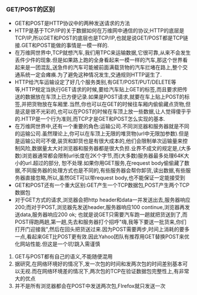 ### GET/POST的区别
- GET和POST是HTTP协议中的两种发送请求的方法
- HTTP是基于TCP/IP的关于数据如何在万维网中通信的协议;HTTP的底层是TCP/IP,所以GET和POST的底层也是TCP/IP,也就是说GET/POST都是TCP链接.GET和POST能做的事情是一模一样的.
- 在万维网世界中,TCP就想汽车,我们用TPC来运输数据,它很可靠,从来不会发生丢件少件的现象.但是如果路上跑的全身看起来一模一样的汽车,那这个世界看起来是一团混乱,送急件的汽车可能被前面满载货物的汽车拦堵在路上,整个交通系统一定会瘫痪.为了避免这种情况发生,交通规则HTTP诞生了.
- HTTP给汽车运输设定了好几个服务类别,有GET/POST/PUT/DELETE等等,HTTP规定当执行GET请求的时候,要给汽车贴上GET的标签,而且要求把传送的数据放在车顶上已方便记录.如果是POST请求,就要在车上贴上POST的标签,并把货物放在车厢里.当然,你也可以在GET的时候往车厢内偷偷藏点货物,但是这是很不光彩的,也可以在POST的时候在车顶上放一些数据,让人觉得傻乎乎的.HTTP是一个行为准则,而TCP才是GET和POST怎么实现的基本.
- 在万维网世界中,还有一个重要的角色:运输公司.不同浏览器和服务器就是不同的运输公司.虽然理论上,你可以在车顶上无限的堆货物(url中无限加参数).但是是运输公司可不傻,装货和卸货也是有很大成本的,他们会限制单次运输量来控制风险,数据量太大对浏览器和服务器都是很大负担.业界不成文的规定是,(大多数)浏览器通常都会限制url长度在2K个字节,而(大多数)服务器最多处理64K大小的url.超过的部分, 恕不处理.如果你用GET服务,在request body偷偷藏了数据,不同服务器的处理方式也是不同的,有些服务器会帮你卸货,读出数据,有些服务器直接忽略,所以,虽然GET可以带request body,也不能保证一定能接受到
- GET和POST还有一个重大区别:GET产生一个TCP数据包,POST产生两个TCP数据包
- 对于GET方式的请求,浏览器会把http header和data一并发送出去,服务器响应200;而对于POST,浏览器先发送header,服务器响应100 continue,浏览器再发送data,服务器响应200 ok; 也就是说GET只需要汽车跑一趟就把货送到了,而POST得跑两趟,第一趟,先去和服务器打个招呼"嗨,我等下要送一批货来,你们打开门迎接我",然后在回头把货送过来.因为POST需要两步,时间上消耗的要多一点,看起来GET比POST更有效.因此Yahoo团队有推荐用GET替换POST来优化网站性能.但这是一个坑!跳入需谨慎
1. GET与POST都有自己的语义,不能随便混用
2. 据研究,在网络环境好的情况下,发一次包的时间和发两次包的时间差别基本可以无视.而在网络环境差的情况下,两次包的TCP在验证数据包完整性上,有非常大的优点
3. 并不是所有浏览器都会在POST中发送两次包,FIrefox就只发送一次
